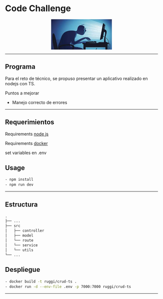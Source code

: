 

# Code Challenge

<p align="center">
    <img align="center" width="200" height="100" src="images/code.jpeg" />
</p>

---

## Programa

Para el reto de técnico, se propuso presentar un aplicativo realizado en nodejs con TS.

Puntos a mejorar 

* Manejo correcto de errores

---



## Requerimientos
Requirements  [node js](https://nodejs.org/es/)

Requirements  [docker](https://www.docker.com)

set variables en .env
## Usage

```bash
- npm install
- npm run dev
```
---

## Estructura
    .
    ├── ...
    ├── src                   
    │   ├── controller               
    │   ├── model                    
    │   └── route                    
    │   └── service                  
    │   └── utils                    
    └── ...

## Despliegue

```bash
- docker build -t ruggi/crud-ts .
- docker run -d --env-file .env -p 7000:7000 ruggi/crud-ts
```
---